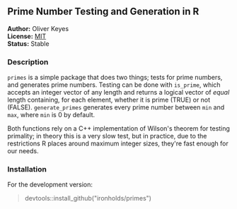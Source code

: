 ## Prime Number Testing and Generation in R

__Author:__ Oliver Keyes<br/>
__License:__ [MIT](http://opensource.org/licenses/MIT)<br/>
__Status:__ Stable

### Description

`primes` is a simple package that does two things; tests for prime numbers, and generates prime numbers. Testing can be done with `is_prime`, which accepts an integer vector of any length and returns a logical vector of *equal* length containing, for each element, whether it is prime (TRUE) or not (FALSE). `generate_primes` generates every prime number between `min` and `max`, where `min` is 0 by default.

Both functions rely on a C++ implementation of Wilson's theorem for testing primality; in theory this is a very slow test, but in practice, due to the restrictions R places around maximum integer sizes, they're fast enough for our needs.

### Installation

For the development version:

> devtools::install_github("ironholds/primes")
